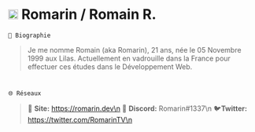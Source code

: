 # <img src="https://images.emojiterra.com/twitter/v13.0/512px/1f1eb-1f1f7.png" width="20" height="20"/> **Romarin / Romain R.**
`📖 Biographie`
> Je me nomme Romain (aka Romarin), 21 ans, née le 05 Novembre 1999 aux Lilas. Actuellement en vadrouille dans la France pour effectuer ces études dans le Développement Web.

#  
`🌐 Réseaux`
> 🔗 **Site:** https://romarin.dev\n
> 📲 **Discord:** Romarin#1337\n
> 🐦**Twitter:** https://twitter.com/RomarinTV\n
